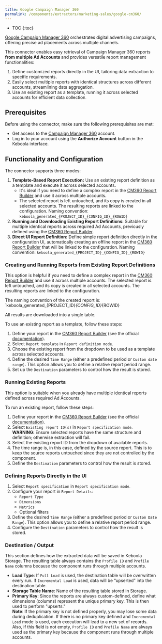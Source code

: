 ```yaml
---
title: Google Campaign Manager 360
permalink: /components/extractors/marketing-sales/google-cm360/
---
```


* TOC
{:toc}

[Google Campaign Manager 360](https://support.google.com/campaignmanager/answer/2709362?hl=en) orchestrates digital advertising campaigns, offering precise ad placements across multiple
channels. 

This connector enables easy retrieval of Campaign Manager 360 reports **from multiple Ad Accounts** and provides versatile report management functionalities:

1. Define customized reports directly in the UI, tailoring data extraction to specific requirements.
2. Easily select multiple reports with identical structures across different accounts, streamlining data aggregation.
3. Use an existing report as a template, running it across selected accounts for efficient data collection.

## Prerequisites
Before using the connector, make sure the following prerequisites are met:

- Get access to the [Campaign Manager 360](https://support.google.com/campaignmanager?sjid=16894252783161215189-EU#topic=2758513) account.
- Log in to your account using the **Authorize Account** button in the Keboola interface.

## Functionality and Configuration
The connector supports three modes:

1. **Template-Based Report Execution:** Use an existing report definition as a template and execute it across selected accounts.
   - It's ideal if you need to define a complex report in the [CM360 Report Builder](https://www.google.com/analytics/dfa/) and use it across multiple accounts. 
   - The selected report is left untouched, and its copy is created in all selected accounts. The resulting reports are linked to the configuration. Naming convention: `keboola_generated_{PROJECT_ID}_{CONFIG_ID}_{ROWID}`
2. **Running and Downloading Existing Report Definitions**: Suitable for multiple identical reports across required Ad Accounts, previously defined using the [CM360 Report Builder](https://support.google.com/campaignmanager/answer/2823849?sjid=16894252783161215189-EU&visit_id=638403222303021904-3691116343&rd=1).
3. **Direct UI Report Definition:** Define simple report definition directly in the configuration UI, automatically creating an offline report in the [CM360 Report Builder](https://www.google.com/analytics/dfa/) that will be linked to the configuration. Naming convention: `keboola_generated_{PROJECT_ID}_{CONFIG_ID}_{ROWID}`

### Creating and Running Reports from Existing Report Definitions
This option is helpful if you need to define a complex report in the [CM360 Report Builder](https://www.google.com/analytics/dfa/) and use it across multiple accounts. 
The selected report is left untouched, and its copy is created in all selected accounts. The resulting reports are linked to the configuration.

The naming convention of the created report is: `keboola_generated_{PROJECT_ID}_{CONFIG_ID}_{ROWID}

All results are downloaded into a single table.

To use an existing report as a template, follow these steps:
1. Define your report in the [CM360 Report Builder](https://www.google.com/analytics/dfa/) (see the official [documentation](https://support.google.com/campaignmanager/answer/2823849?sjid=16894252783161215189-EU&visit_id=638403222303021904-3691116343&rd=1)).
2. Select `Report template` in `Report definition mode`.
3. Choose the existing report from the dropdown to be used as a template across selected accounts.
4. Define the desired `Time Range` (either a predefined period or `Custom date range`). This option allows you to define a relative report period range.
5. Set up the `Destination` parameters to control how the result is stored.

### Running Existing Reports

This option is suitable when you already have multiple identical reports defined across required Ad Accounts.

To run an existing report, follow these steps:
1. Define your report in the [CM360 Report Builder](https://www.google.com/analytics/dfa/) (see the official [documentation](https://support.google.com/campaignmanager/answer/2823849?sjid=16894252783161215189-EU&visit_id=638403222303021904-3691116343&rd=1)).
2. Select `Existing report ID(s)` in `Report specification mode`.\
   **WARNING**: Ensure selected reports have the same structure and definition; otherwise extraction will fail.
3. Select the existing report ID from the dropdown of available reports.
4. The time range is, in this case, defined by the source report. This is to keep the source reports untouched since they are not controlled by the component.
5. Define the `Destination` parameters to control how the result is stored.

### Defining Reports Directly in the UI

1. Select `Report specification` in `Report specification mode`.
2. Configure your report in `Report Details`:
   - `Report Type`
   - `Dimensions`
   - `Metrics`
   - Optional filters
3. Define the desired `Time Range` (either a predefined period or `Custom Date Range`). This option allows you to define a relative report period range.
4. Configure the `Destination` parameters to control how the result is stored.

### Destination / Output

This section defines how the extracted data will be saved in Keboola Storage. The resulting table always contains the `Profile ID` and `Profile Name` columns because the component runs through multiple accounts.

- **Load Type**: If `Full Load` is used, the destination table will be overwritten every run. If `Incremental Load` is used, data will be “upserted” into the destination table.
- **Storage Table Name**: Name of the resulting table stored in Storage.
- **Primary Key**: Since the reports are always custom-defined, define what dimensions (columns) represent the unique primary key. This is then used to perform "upserts."\
  **Note**: If the primary key is not defined properly, you may lose some data during deduplication. If there is no primary key defined and `Incremental Load` mode is used, each execution will lead to a new set of records. Also, if this field is not empty, `Profile ID` and `Profile Name` are always used as the primary key because the component runs through multiple accounts.

